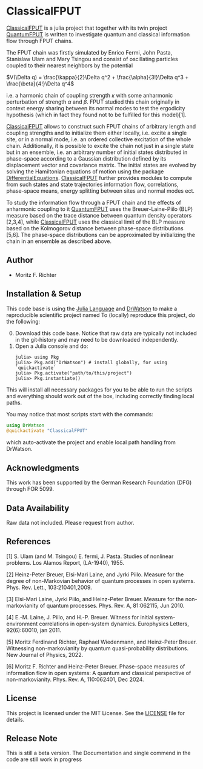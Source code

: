 # ClassicalFPUT

[ClassicalFPUT](https://github.com/MF-Richter/ClassicalFPUT) is a julia project that together with its twin project [QuantumFPUT](https://github.com/MF-Richter/QuantumFPUT) is written to investigate quantum and classical information flow through FPUT chains.

The FPUT chain was firstly simulated by Enrico Fermi, John Pasta, Stanislaw Ulam and Mary Tsingou and consist of oscillating particles coupled to their nearest neighbors by the potential

$V(\Delta q) = \frac{\kappa}{2}\Delta q^2 + \frac{\alpha}{3!}\Delta q^3 + \frac{\beta}{4!}\Delta q^4$

i.e. a harmonic chain of coupling strength $\kappa$ with some anharmonic perturbation of strength $\alpha$ and $\beta$. FPUT studied this chain originally in context energy sharing between its normal modes to test the ergodicity hypothesis (which in fact they found not to be fulfilled for this model)[1].

[ClassicalFPUT](https://github.com/MF-Richter/ClassicalFPUT) allows to construct such FPUT chains of arbitrary length and coupling strengths and to initialize them either locally, i.e. excite a single site, or in a normal mode, i.e. an ordered collective excitation of the whole chain. Additionally, it is possible to excite the chain not just in a single state but in an ensemble, i.e. an arbitrary number of initial states distributed in phase-space according to a Gaussian distribution defined by its displacement vector and covariance matrix. The initial states are evolved by solving the Hamiltonian equations of motion using the package [DifferentialEquations](https://github.com/SciML/DifferentialEquations.jl). [ClassicalFPUT](https://github.com/MF-Richter/ClassicalFPUT) further provides modules to compute from such states and state trajectories information flow, correlations, phase-space means, energy splitting between sites and normal modes ect.

To study the information flow through a FPUT chain and the effects of anharmonic coupling to it [QuantumFPUT](https://github.com/MF-Richter/QuantumFPUT) uses the Breuer-Laine-Piilo (BLP) measure based on the trace distance between quantum density operators [2,3,4], while [ClassicalFPUT](https://github.com/MF-Richter/ClassicalFPUT) uses the classical limit of the BLP measure based on the Kolmogorov distance between phase-space distributions [5,6]. The phase-space distributions can be approximated by initializing the chain in an ensemble as described above.



## Author
- Moritz F. Richter


## Installation & Setup

This code base is using the [Julia Language](https://julialang.org/) and [DrWatson](https://juliadynamics.github.io/DrWatson.jl/stable/) to make a reproducible scientific project named
To (locally) reproduce this project, do the following:

0. Download this code base. Notice that raw data are typically not included in the
   git-history and may need to be downloaded independently.
1. Open a Julia console and do:
   ```
   julia> using Pkg
   julia> Pkg.add("DrWatson") # install globally, for using `quickactivate`
   julia> Pkg.activate("path/to/this/project")
   julia> Pkg.instantiate()
   ```

This will install all necessary packages for you to be able to run the scripts and
everything should work out of the box, including correctly finding local paths.

You may notice that most scripts start with the commands:
```julia
using DrWatson
@quickactivate "ClassicalFPUT"
```
which auto-activate the project and enable local path handling from DrWatson.


## Acknowledgments
This work has been supported by the German Research Foundation (DFG) through FOR 5099.


## Data Availability
Raw data not included. Please request from author.


## References
[1] S. Ulam (and M. Tsingou) E. fermi, J. Pasta. Studies of nonlinear problems. Los Alamos Report, (LA-1940), 1955.

[2] Heinz-Peter Breuer, Elsi-Mari Laine, and Jyrki Piilo. Measure for the degree of non-Markovian behavior of quantum processes in open systems. Phys. Rev. Lett., 103:210401,2009.

[3] Elsi-Mari Laine, Jyrki Piilo, and Heinz-Peter Breuer. Measure for the non-markovianity of quantum processes. Phys. Rev. A, 81:062115, Jun 2010.

[4] E.-M. Laine, J. Piilo, and H.-P. Breuer. Witness for initial system-environment correlations in open-system dynamics. Europhysics Letters, 92(6):60010, jan 2011.

[5] Moritz Ferdinand Richter, Raphael Wiedenmann, and Heinz-Peter Breuer. Witnessing non-markovianity by quantum quasi-probability distributions. New Journal of Physics, 2022.

[6] Moritz F. Richter and Heinz-Peter Breuer. Phase-space measures of information flow in open systems: A quantum and classical perspective of non-markovianity. Phys. Rev. A, 110:062401, Dec 2024.


## License
This project is licensed under the MIT License. See the [LICENSE](LICENSE) file for details.


## Release Note
This is still a beta version. The Documentation and single commend in the code are still work in progress